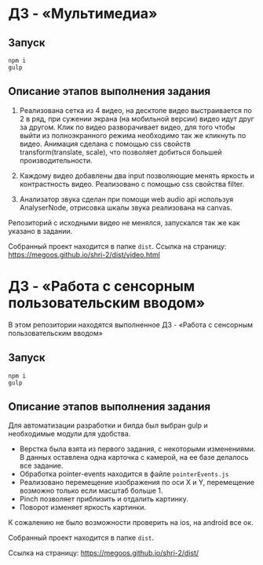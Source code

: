 # ДЗ - «Мультимедиа»

## Запуск
```
npm i
gulp
```

## Описание этапов выполнения задания

1. Реализована сетка из 4 видео, на десктопе видео выстраивается по 2 в ряд, при сужении экрана (на мобильной версии) видео идут друг за другом. Клик по видео разворачивает видео, для того чтобы выйти из полноэкранного режима необходимо так же кликнуть по видео. Анимация сделана с помощью сss свойств transform(translate, scale), что позволяет добиться большей производительности. 

2. Каждому видео добавлены два input позволяющие менять яркость и контрастность видео. Реализовано с помощью css свойства filter.

3. Анализатор звука сделан при помощи web audio api используя AnalyserNode, отрисовка шкалы звука реализована на canvas.

Репозиторий с исходными видео не менялся, запускался так же как указано в задании.

Собранный проект находится в папке `dist`.
Ссылка на страницу: https://megoos.github.io/shri-2/dist/video.html


# ДЗ - «Работа с сенсорным пользовательским вводом»

В этом репозитории находятся выполненное ДЗ - «Работа с сенсорным пользовательским вводом»

## Запуск
```
npm i
gulp
```

## Описание этапов выполнения задания

Для автоматизации разработки и билда был выбран gulp и необходимые модули для удобства.

- Верстка была взята из первого задания, с некоторыми изменениями. В данных оставлена одна карточка с камерой, на ее базе делалось все задание.
- Обработка pointer-events находится в файле `pointerEvents.js`
- Реализовано перемещение изображения по оси X и Y, перемещение возможно только если масштаб больше 1.
- Pinch позволяет приблизить и отдалить картинку.
- Поворот изменяет яркость картинки.

К сожалению не было возможности проверить на ios, на android все ок.

Собранный проект находится в папке `dist`.

Ссылка на страницу: https://megoos.github.io/shri-2/dist/

